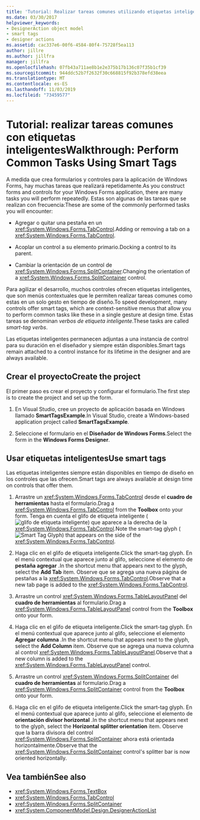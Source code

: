 ```yaml
---
title: 'Tutorial: Realizar tareas comunes utilizando etiquetas inteligentes en controles de formularios Windows Forms'
ms.date: 03/30/2017
helpviewer_keywords:
- DesignerAction object model
- smart tags
- designer actions
ms.assetid: cac337e6-00f6-4584-80f4-75728f5ea113
author: jillre
ms.author: jillfra
manager: jillfra
ms.openlocfilehash: 07fb43a711ae8b1e2e375b17b136c07f35b1cf39
ms.sourcegitcommit: 944ddc52b7f2632f30c668815f92b378efd38eea
ms.translationtype: MT
ms.contentlocale: es-ES
ms.lasthandoff: 11/03/2019
ms.locfileid: "73459577"
---
```

# <a name="walkthrough-perform-common-tasks-using-smart-tags"></a><span data-ttu-id="72f45-102">Tutorial: realizar tareas comunes con etiquetas inteligentes</span><span class="sxs-lookup"><span data-stu-id="72f45-102">Walkthrough: Perform Common Tasks Using Smart Tags</span></span>

<span data-ttu-id="72f45-103">A medida que crea formularios y controles para la aplicación de Windows Forms, hay muchas tareas que realizará repetidamente.</span><span class="sxs-lookup"><span data-stu-id="72f45-103">As you construct forms and controls for your Windows Forms application, there are many tasks you will perform repeatedly.</span></span> <span data-ttu-id="72f45-104">Estas son algunas de las tareas que se realizan con frecuencia:</span><span class="sxs-lookup"><span data-stu-id="72f45-104">These are some of the commonly performed tasks you will encounter:</span></span>

- <span data-ttu-id="72f45-105">Agregar o quitar una pestaña en un <xref:System.Windows.Forms.TabControl>.</span><span class="sxs-lookup"><span data-stu-id="72f45-105">Adding or removing a tab on a <xref:System.Windows.Forms.TabControl>.</span></span>

- <span data-ttu-id="72f45-106">Acoplar un control a su elemento primario.</span><span class="sxs-lookup"><span data-stu-id="72f45-106">Docking a control to its parent.</span></span>

- <span data-ttu-id="72f45-107">Cambiar la orientación de un control de <xref:System.Windows.Forms.SplitContainer>.</span><span class="sxs-lookup"><span data-stu-id="72f45-107">Changing the orientation of a <xref:System.Windows.Forms.SplitContainer> control.</span></span>

<span data-ttu-id="72f45-108">Para agilizar el desarrollo, muchos controles ofrecen etiquetas inteligentes, que son menús contextuales que le permiten realizar tareas comunes como estas en un solo gesto en tiempo de diseño.</span><span class="sxs-lookup"><span data-stu-id="72f45-108">To speed development, many controls offer smart tags, which are context-sensitive menus that allow you to perform common tasks like these in a single gesture at design time.</span></span> <span data-ttu-id="72f45-109">Estas tareas se denominan *verbos de etiqueta inteligente*.</span><span class="sxs-lookup"><span data-stu-id="72f45-109">These tasks are called *smart-tag verbs*.</span></span>

<span data-ttu-id="72f45-110">Las etiquetas inteligentes permanecen adjuntas a una instancia de control para su duración en el diseñador y siempre están disponibles.</span><span class="sxs-lookup"><span data-stu-id="72f45-110">Smart tags remain attached to a control instance for its lifetime in the designer and are always available.</span></span>

## <a name="create-the-project"></a><span data-ttu-id="72f45-111">Crear el proyecto</span><span class="sxs-lookup"><span data-stu-id="72f45-111">Create the project</span></span>

<span data-ttu-id="72f45-112">El primer paso es crear el proyecto y configurar el formulario.</span><span class="sxs-lookup"><span data-stu-id="72f45-112">The first step is to create the project and set up the form.</span></span>

1. <span data-ttu-id="72f45-113">En Visual Studio, cree un proyecto de aplicación basada en Windows llamado **SmartTagsExample**.</span><span class="sxs-lookup"><span data-stu-id="72f45-113">In Visual Studio, create a Windows-based application project called **SmartTagsExample**.</span></span>

2. <span data-ttu-id="72f45-114">Seleccione el formulario en el **Diseñador de Windows Forms**.</span><span class="sxs-lookup"><span data-stu-id="72f45-114">Select the form in the **Windows Forms Designer**.</span></span>

## <a name="use-smart-tags"></a><span data-ttu-id="72f45-115">Usar etiquetas inteligentes</span><span class="sxs-lookup"><span data-stu-id="72f45-115">Use smart tags</span></span>

<span data-ttu-id="72f45-116">Las etiquetas inteligentes siempre están disponibles en tiempo de diseño en los controles que las ofrecen.</span><span class="sxs-lookup"><span data-stu-id="72f45-116">Smart tags are always available at design time on controls that offer them.</span></span>

1. <span data-ttu-id="72f45-117">Arrastre un <xref:System.Windows.Forms.TabControl> desde el **cuadro de herramientas** hasta el formulario.</span><span class="sxs-lookup"><span data-stu-id="72f45-117">Drag a <xref:System.Windows.Forms.TabControl> from the **Toolbox** onto your form.</span></span> <span data-ttu-id="72f45-118">Tenga en cuenta el glifo de etiqueta inteligente (![glifo de etiqueta inteligente](./media/vs-winformsmttagglyph.gif)) que aparece a la derecha de la <xref:System.Windows.Forms.TabControl>.</span><span class="sxs-lookup"><span data-stu-id="72f45-118">Note the smart-tag glyph (![Smart Tag Glyph](./media/vs-winformsmttagglyph.gif)) that appears on the side of the <xref:System.Windows.Forms.TabControl>.</span></span>

2. <span data-ttu-id="72f45-119">Haga clic en el glifo de etiqueta inteligente.</span><span class="sxs-lookup"><span data-stu-id="72f45-119">Click the smart-tag glyph.</span></span> <span data-ttu-id="72f45-120">En el menú contextual que aparece junto al glifo, seleccione el elemento de **pestaña agregar** .</span><span class="sxs-lookup"><span data-stu-id="72f45-120">In the shortcut menu that appears next to the glyph, select the **Add Tab** item.</span></span> <span data-ttu-id="72f45-121">Observe que se agrega una nueva página de pestañas a la <xref:System.Windows.Forms.TabControl>.</span><span class="sxs-lookup"><span data-stu-id="72f45-121">Observe that a new tab page is added to the <xref:System.Windows.Forms.TabControl>.</span></span>

3. <span data-ttu-id="72f45-122">Arrastre un control <xref:System.Windows.Forms.TableLayoutPanel> del **cuadro de herramientas** al formulario.</span><span class="sxs-lookup"><span data-stu-id="72f45-122">Drag a <xref:System.Windows.Forms.TableLayoutPanel> control from the **Toolbox** onto your form.</span></span>

4. <span data-ttu-id="72f45-123">Haga clic en el glifo de etiqueta inteligente.</span><span class="sxs-lookup"><span data-stu-id="72f45-123">Click the smart-tag glyph.</span></span> <span data-ttu-id="72f45-124">En el menú contextual que aparece junto al glifo, seleccione el elemento **Agregar columna** .</span><span class="sxs-lookup"><span data-stu-id="72f45-124">In the shortcut menu that appears next to the glyph, select the **Add Column** item.</span></span> <span data-ttu-id="72f45-125">Observe que se agrega una nueva columna al control <xref:System.Windows.Forms.TableLayoutPanel>.</span><span class="sxs-lookup"><span data-stu-id="72f45-125">Observe that a new column is added to the <xref:System.Windows.Forms.TableLayoutPanel> control.</span></span>

5. <span data-ttu-id="72f45-126">Arrastre un control <xref:System.Windows.Forms.SplitContainer> del **cuadro de herramientas** al formulario.</span><span class="sxs-lookup"><span data-stu-id="72f45-126">Drag a <xref:System.Windows.Forms.SplitContainer> control from the **Toolbox** onto your form.</span></span>

6. <span data-ttu-id="72f45-127">Haga clic en el glifo de etiqueta inteligente.</span><span class="sxs-lookup"><span data-stu-id="72f45-127">Click the smart-tag glyph.</span></span> <span data-ttu-id="72f45-128">En el menú contextual que aparece junto al glifo, seleccione el elemento de **orientación divisor horizontal** .</span><span class="sxs-lookup"><span data-stu-id="72f45-128">In the shortcut menu that appears next to the glyph, select the **Horizontal splitter orientation** item.</span></span> <span data-ttu-id="72f45-129">Observe que la barra divisora del control <xref:System.Windows.Forms.SplitContainer> ahora está orientada horizontalmente.</span><span class="sxs-lookup"><span data-stu-id="72f45-129">Observe that the <xref:System.Windows.Forms.SplitContainer> control's splitter bar is now oriented horizontally.</span></span>

## <a name="see-also"></a><span data-ttu-id="72f45-130">Vea también</span><span class="sxs-lookup"><span data-stu-id="72f45-130">See also</span></span>

- <xref:System.Windows.Forms.TextBox>
- <xref:System.Windows.Forms.TabControl>
- <xref:System.Windows.Forms.SplitContainer>
- <xref:System.ComponentModel.Design.DesignerActionList>
